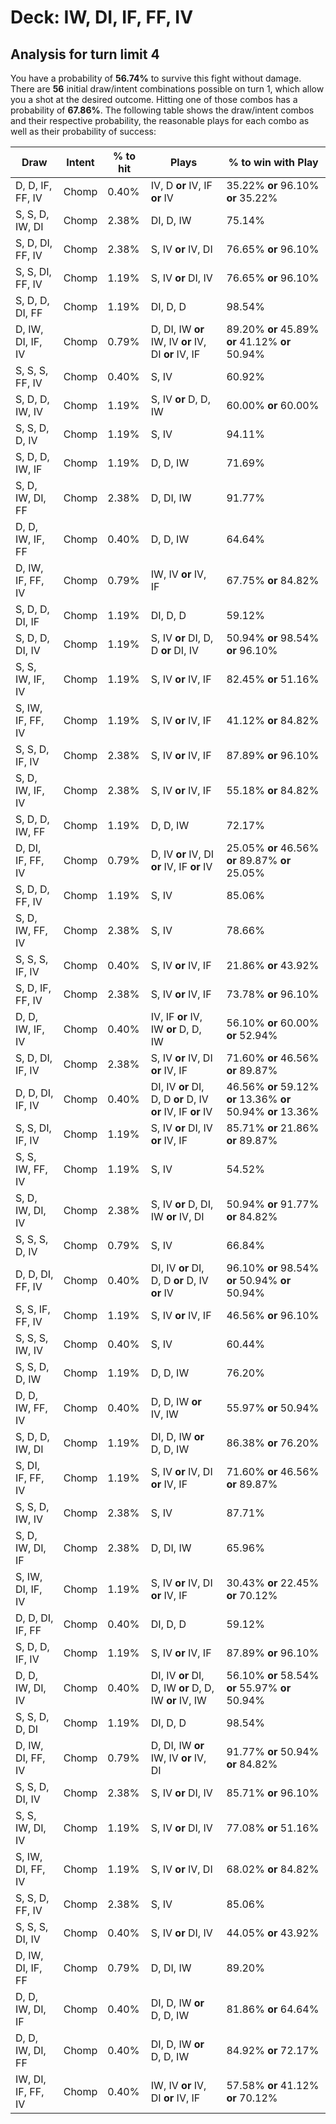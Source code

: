 # Deck: IW, DI, IF, FF, IV
## Analysis for turn limit 4
You have a probability of **56.74%** to survive this fight without damage. There are **56** initial draw/intent combinations possible on turn 1, which allow you a shot at the desired outcome. Hitting one of those combos has a probability of **67.86%**.
The following table shows the draw/intent combos and their respective probability, the reasonable plays for each combo as well as their probability of success:

|Draw|Intent|% to hit|Plays|% to win with Play|
|----|------|--------|-----|------------------|
|D, D, IF, FF, IV|Chomp|0.40%|IV, D **or** IV, IF **or** IV|35.22% **or** 96.10% **or** 35.22%|
|S, S, D, IW, DI|Chomp|2.38%|DI, D, IW|75.14%|
|S, D, DI, FF, IV|Chomp|2.38%|S, IV **or** IV, DI|76.65% **or** 96.10%|
|S, S, DI, FF, IV|Chomp|1.19%|S, IV **or** DI, IV|76.65% **or** 96.10%|
|S, D, D, DI, FF|Chomp|1.19%|DI, D, D|98.54%|
|D, IW, DI, IF, IV|Chomp|0.79%|D, DI, IW **or** IW, IV **or** IV, DI **or** IV, IF|89.20% **or** 45.89% **or** 41.12% **or** 50.94%|
|S, S, S, FF, IV|Chomp|0.40%|S, IV|60.92%|
|S, D, D, IW, IV|Chomp|1.19%|S, IV **or** D, D, IW|60.00% **or** 60.00%|
|S, S, D, D, IV|Chomp|1.19%|S, IV|94.11%|
|S, D, D, IW, IF|Chomp|1.19%|D, D, IW|71.69%|
|S, D, IW, DI, FF|Chomp|2.38%|D, DI, IW|91.77%|
|D, D, IW, IF, FF|Chomp|0.40%|D, D, IW|64.64%|
|D, IW, IF, FF, IV|Chomp|0.79%|IW, IV **or** IV, IF|67.75% **or** 84.82%|
|S, D, D, DI, IF|Chomp|1.19%|DI, D, D|59.12%|
|S, D, D, DI, IV|Chomp|1.19%|S, IV **or** DI, D, D **or** DI, IV|50.94% **or** 98.54% **or** 96.10%|
|S, S, IW, IF, IV|Chomp|1.19%|S, IV **or** IV, IF|82.45% **or** 51.16%|
|S, IW, IF, FF, IV|Chomp|1.19%|S, IV **or** IV, IF|41.12% **or** 84.82%|
|S, S, D, IF, IV|Chomp|2.38%|S, IV **or** IV, IF|87.89% **or** 96.10%|
|S, D, IW, IF, IV|Chomp|2.38%|S, IV **or** IV, IF|55.18% **or** 84.82%|
|S, D, D, IW, FF|Chomp|1.19%|D, D, IW|72.17%|
|D, DI, IF, FF, IV|Chomp|0.79%|D, IV **or** IV, DI **or** IV, IF **or** IV|25.05% **or** 46.56% **or** 89.87% **or** 25.05%|
|S, D, D, FF, IV|Chomp|1.19%|S, IV|85.06%|
|S, D, IW, FF, IV|Chomp|2.38%|S, IV|78.66%|
|S, S, S, IF, IV|Chomp|0.40%|S, IV **or** IV, IF|21.86% **or** 43.92%|
|S, D, IF, FF, IV|Chomp|2.38%|S, IV **or** IV, IF|73.78% **or** 96.10%|
|D, D, IW, IF, IV|Chomp|0.40%|IV, IF **or** IV, IW **or** D, D, IW|56.10% **or** 60.00% **or** 52.94%|
|S, D, DI, IF, IV|Chomp|2.38%|S, IV **or** IV, DI **or** IV, IF|71.60% **or** 46.56% **or** 89.87%|
|D, D, DI, IF, IV|Chomp|0.40%|DI, IV **or** DI, D, D **or** D, IV **or** IV, IF **or** IV|46.56% **or** 59.12% **or** 13.36% **or** 50.94% **or** 13.36%|
|S, S, DI, IF, IV|Chomp|1.19%|S, IV **or** DI, IV **or** IV, IF|85.71% **or** 21.86% **or** 89.87%|
|S, S, IW, FF, IV|Chomp|1.19%|S, IV|54.52%|
|S, D, IW, DI, IV|Chomp|2.38%|S, IV **or** D, DI, IW **or** IV, DI|50.94% **or** 91.77% **or** 84.82%|
|S, S, S, D, IV|Chomp|0.79%|S, IV|66.84%|
|D, D, DI, FF, IV|Chomp|0.40%|DI, IV **or** DI, D, D **or** D, IV **or** IV|96.10% **or** 98.54% **or** 50.94% **or** 50.94%|
|S, S, IF, FF, IV|Chomp|1.19%|S, IV **or** IV, IF|46.56% **or** 96.10%|
|S, S, S, IW, IV|Chomp|0.40%|S, IV|60.44%|
|S, S, D, D, IW|Chomp|1.19%|D, D, IW|76.20%|
|D, D, IW, FF, IV|Chomp|0.40%|D, D, IW **or** IV, IW|55.97% **or** 50.94%|
|S, D, D, IW, DI|Chomp|1.19%|DI, D, IW **or** D, D, IW|86.38% **or** 76.20%|
|S, DI, IF, FF, IV|Chomp|1.19%|S, IV **or** IV, DI **or** IV, IF|71.60% **or** 46.56% **or** 89.87%|
|S, S, D, IW, IV|Chomp|2.38%|S, IV|87.71%|
|S, D, IW, DI, IF|Chomp|2.38%|D, DI, IW|65.96%|
|S, IW, DI, IF, IV|Chomp|1.19%|S, IV **or** IV, DI **or** IV, IF|30.43% **or** 22.45% **or** 70.12%|
|D, D, DI, IF, FF|Chomp|0.40%|DI, D, D|59.12%|
|S, D, D, IF, IV|Chomp|1.19%|S, IV **or** IV, IF|87.89% **or** 96.10%|
|D, D, IW, DI, IV|Chomp|0.40%|DI, IV **or** DI, D, IW **or** D, D, IW **or** IV, IW|56.10% **or** 58.54% **or** 55.97% **or** 50.94%|
|S, S, D, D, DI|Chomp|1.19%|DI, D, D|98.54%|
|D, IW, DI, FF, IV|Chomp|0.79%|D, DI, IW **or** IW, IV **or** IV, DI|91.77% **or** 50.94% **or** 84.82%|
|S, S, D, DI, IV|Chomp|2.38%|S, IV **or** DI, IV|85.71% **or** 96.10%|
|S, S, IW, DI, IV|Chomp|1.19%|S, IV **or** DI, IV|77.08% **or** 51.16%|
|S, IW, DI, FF, IV|Chomp|1.19%|S, IV **or** IV, DI|68.02% **or** 84.82%|
|S, S, D, FF, IV|Chomp|2.38%|S, IV|85.06%|
|S, S, S, DI, IV|Chomp|0.40%|S, IV **or** DI, IV|44.05% **or** 43.92%|
|D, IW, DI, IF, FF|Chomp|0.79%|D, DI, IW|89.20%|
|D, D, IW, DI, IF|Chomp|0.40%|DI, D, IW **or** D, D, IW|81.86% **or** 64.64%|
|D, D, IW, DI, FF|Chomp|0.40%|DI, D, IW **or** D, D, IW|84.92% **or** 72.17%|
|IW, DI, IF, FF, IV|Chomp|0.40%|IW, IV **or** IV, DI **or** IV, IF|57.58% **or** 41.12% **or** 70.12%|
